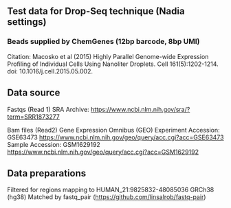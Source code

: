 ## Test data for Drop-Seq technique (Nadia settings)
### Beads supplied by ChemGenes (12bp barcode, 8bp UMI) 

Citation: Macosko et al (2015) Highly Parallel Genome-wide Expression
Profiling of Individual Cells Using Nanoliter Droplets. Cell 161(5):1202-1214.
doi: 10.1016/j.cell.2015.05.002.

## Data source
Fastqs (Read 1)
SRA Archive: https://www.ncbi.nlm.nih.gov/sra/?term=SRR1873277

Bam files (Read2)
Gene Expression Omnibus (GEO)
Experiment Accession: GSE63473
https://www.ncbi.nlm.nih.gov/geo/query/acc.cgi?acc=GSE63473
Sample Accession: GSM1629192
https://www.ncbi.nlm.nih.gov/geo/query/acc.cgi?acc=GSM1629192


## Data preparations
Filtered for regions mapping to HUMAN_21:9825832-48085036 GRCh38 (hg38)
Matched by fastq_pair (https://github.com/linsalrob/fastq-pair)

